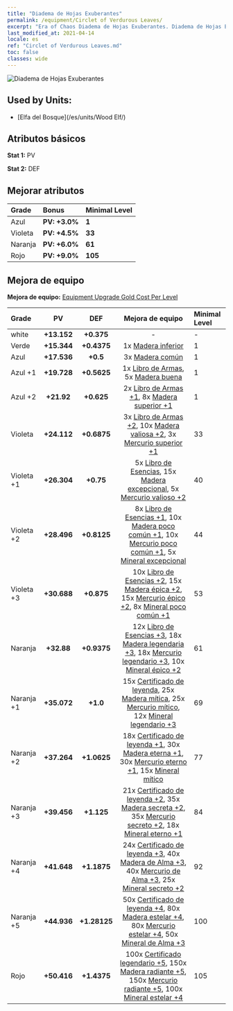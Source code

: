 ```yaml
---
title: "Diadema de Hojas Exuberantes"
permalink: /equipment/Circlet of Verdurous Leaves/
excerpt: "Era of Chaos Diadema de Hojas Exuberantes. Diadema de Hojas Exuberantes"
last_modified_at: 2021-04-14
locale: es
ref: "Circlet of Verdurous Leaves.md"
toc: false
classes: wide
---
```


  ![Diadema de Hojas Exuberantes](/images/e/e_2032.png)

## Used by Units:

* [Elfa del Bosque](/es/units/Wood Elf/) 


## Atributos básicos
 **Stat 1:** PV

 **Stat 2:** DEF

## Mejorar atributos

  |     Grade    |   Bonus | Minimal Level | 
  |:-------------|:--------|:--------------| 
  | Azul | **PV: +3.0%** | **1** | 
  | Violeta | **PV: +4.5%** | **33** | 
  | Naranja | **PV: +6.0%** | **61** | 
  | Rojo | **PV: +9.0%** | **105** | 


## Mejora de equipo
 **Mejora de equipo:** [Equipment Upgrade Gold Cost Per Level](/equipment/EquipmentUpgradeCostPerLevel/) 

  |          Grade      | PV | DEF | Mejora de equipo | Minimal Level |
  |:--------------------|:---------:|:---------:|:----------------:|:--------------|
  | white | **+13.152** | **+0.375** | - | - |
  | Verde | **+15.344** | **+0.4375** | 1x [Madera inferior](/es/Items/mat_1/) | 1 |
  | Azul | **+17.536** | **+0.5** | 3x [Madera común](/es/Items/mat_7/) | 1 |
  | Azul +1 | **+19.728** | **+0.5625** | 1x [Libro de Armas](/es/Items/mat_18/), 5x [Madera buena](/es/Items/mat_13/) | 1 |
  | Azul +2 | **+21.92** | **+0.625** | 2x [Libro de Armas +1](/es/Items/mat_25/), 8x [Madera superior +1](/es/Items/mat_20/) | 1 |
  | Violeta | **+24.112** | **+0.6875** | 3x [Libro de Armas +2](/es/Items/mat_32/), 10x [Madera valiosa +2](/es/Items/mat_27/), 3x [Mercurio superior +1](/es/Items/mat_21/) | 33 |
  | Violeta +1 | **+26.304** | **+0.75** | 5x [Libro de Esencias](/es/Items/mat_39/), 15x [Madera excepcional](/es/Items/mat_34/), 5x [Mercurio valioso +2](/es/Items/mat_28/) | 40 |
  | Violeta +2 | **+28.496** | **+0.8125** | 8x [Libro de Esencias +1](/es/Items/mat_46/), 10x [Madera poco común +1](/es/Items/mat_41/), 10x [Mercurio poco común +1](/es/Items/mat_42/), 5x [Mineral excepcional](/es/Items/mat_33/) | 44 |
  | Violeta +3 | **+30.688** | **+0.875** | 10x [Libro de Esencias +2](/es/Items/mat_53/), 15x [Madera épica +2](/es/Items/mat_48/), 15x [Mercurio épico +2](/es/Items/mat_49/), 8x [Mineral poco común +1](/es/Items/mat_40/) | 53 |
  | Naranja | **+32.88** | **+0.9375** | 12x [Libro de Esencias +3](/es/Items/mat_60/), 18x [Madera legendaria +3](/es/Items/mat_55/), 18x [Mercurio legendario +3](/es/Items/mat_56/), 10x [Mineral épico +2](/es/Items/mat_47/) | 61 |
  | Naranja +1 | **+35.072** | **+1.0** | 15x [Certificado de leyenda](/es/Items/mat_67/), 25x [Madera mítica](/es/Items/mat_62/), 25x [Mercurio mítico](/es/Items/mat_63/), 12x [Mineral legendario +3](/es/Items/mat_54/) | 69 |
  | Naranja +2 | **+37.264** | **+1.0625** | 18x [Certificado de leyenda +1](/es/Items/mat_74/), 30x [Madera eterna +1](/es/Items/mat_69/), 30x [Mercurio eterno +1](/es/Items/mat_70/), 15x [Mineral mítico](/es/Items/mat_61/) | 77 |
  | Naranja +3 | **+39.456** | **+1.125** | 21x [Certificado de leyenda +2](/es/Items/mat_81/), 35x [Madera secreta +2](/es/Items/mat_76/), 35x [Mercurio secreto +2](/es/Items/mat_77/), 18x [Mineral eterno +1](/es/Items/mat_68/) | 84 |
  | Naranja +4 | **+41.648** | **+1.1875** | 24x [Certificado de leyenda +3](/es/Items/mat_88/), 40x [Madera de Alma +3](/es/Items/mat_83/), 40x [Mercurio de Alma +3](/es/Items/mat_84/), 25x [Mineral secreto +2](/es/Items/mat_75/) | 92 |
  | Naranja +5 | **+44.936** | **+1.28125** | 50x [Certificado de leyenda +4](/es/Items/mat_95/), 80x [Madera estelar +4](/es/Items/mat_90/), 80x [Mercurio estelar +4](/es/Items/mat_91/), 50x [Mineral de Alma +3](/es/Items/mat_82/) | 100 |
  | Rojo | **+50.416** | **+1.4375** | 100x [Certificado legendario +5](/es/Items/mat_102/), 150x [Madera radiante +5](/es/Items/mat_97/), 150x [Mercurio radiante +5](/es/Items/mat_98/), 100x [Mineral estelar +4](/es/Items/mat_89/) | 105 |

